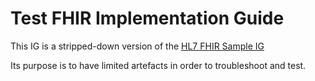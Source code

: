 # Test FHIR Implementation Guide
This IG is a stripped-down version of the [HL7 FHIR Sample IG](https://github.com/FHIR/sample-ig)

Its purpose is to have limited artefacts in order to troubleshoot and test.
